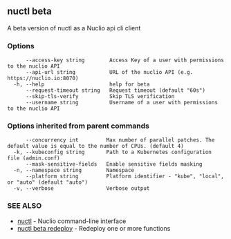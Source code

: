 ## nuctl beta

A beta version of nuctl as a Nuclio api cli client

### Options

```
      --access-key string        Access Key of a user with permissions to the nuclio API
      --api-url string           URL of the nuclio API (e.g. https://nuclio.io:8070)
  -h, --help                     help for beta
      --request-timeout string   Request timeout (default "60s")
      --skip-tls-verify          Skip TLS verification
      --username string          Username of a user with permissions to the nuclio API
```

### Options inherited from parent commands

```
      --concurrency int         Max number of parallel patches. The default value is equal to the number of CPUs. (default 4)
  -k, --kubeconfig string       Path to a Kubernetes configuration file (admin.conf)
      --mask-sensitive-fields   Enable sensitive fields masking
  -n, --namespace string        Namespace
      --platform string         Platform identifier - "kube", "local", or "auto" (default "auto")
  -v, --verbose                 Verbose output
```

### SEE ALSO

* [nuctl](nuctl.md)	 - Nuclio command-line interface
* [nuctl beta redeploy](nuctl_beta_redeploy.md)	 - Redeploy one or more functions

